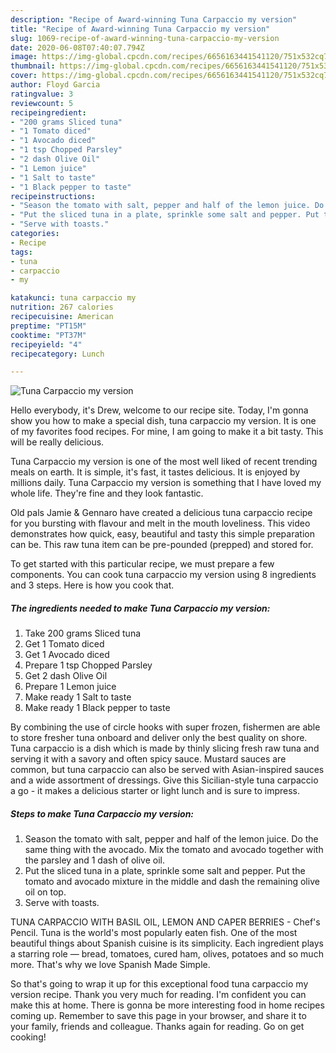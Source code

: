 ```yaml
---
description: "Recipe of Award-winning Tuna Carpaccio my version"
title: "Recipe of Award-winning Tuna Carpaccio my version"
slug: 1069-recipe-of-award-winning-tuna-carpaccio-my-version
date: 2020-06-08T07:40:07.794Z
image: https://img-global.cpcdn.com/recipes/6656163441541120/751x532cq70/tuna-carpaccio-my-version-recipe-main-photo.jpg
thumbnail: https://img-global.cpcdn.com/recipes/6656163441541120/751x532cq70/tuna-carpaccio-my-version-recipe-main-photo.jpg
cover: https://img-global.cpcdn.com/recipes/6656163441541120/751x532cq70/tuna-carpaccio-my-version-recipe-main-photo.jpg
author: Floyd Garcia
ratingvalue: 3
reviewcount: 5
recipeingredient:
- "200 grams Sliced tuna"
- "1 Tomato diced"
- "1 Avocado diced"
- "1 tsp Chopped Parsley"
- "2 dash Olive Oil"
- "1 Lemon juice"
- "1 Salt to taste"
- "1 Black pepper to taste"
recipeinstructions:
- "Season the tomato with salt, pepper and half of the lemon juice. Do the same thing with the avocado. Mix the tomato and avocado together with the parsley and 1 dash of olive oil."
- "Put the sliced tuna in a plate, sprinkle some salt and pepper. Put the tomato and avocado mixture in the middle and dash the remaining olive oil on top."
- "Serve with toasts."
categories:
- Recipe
tags:
- tuna
- carpaccio
- my

katakunci: tuna carpaccio my 
nutrition: 267 calories
recipecuisine: American
preptime: "PT15M"
cooktime: "PT37M"
recipeyield: "4"
recipecategory: Lunch

---
```



![Tuna Carpaccio my version](https://img-global.cpcdn.com/recipes/6656163441541120/751x532cq70/tuna-carpaccio-my-version-recipe-main-photo.jpg)

Hello everybody, it's Drew, welcome to our recipe site. Today, I'm gonna show you how to make a special dish, tuna carpaccio my version. It is one of my favorites food recipes. For mine, I am going to make it a bit tasty. This will be really delicious.

Tuna Carpaccio my version is one of the most well liked of recent trending meals on earth. It is simple, it's fast, it tastes delicious. It is enjoyed by millions daily. Tuna Carpaccio my version is something that I have loved my whole life. They're fine and they look fantastic.

Old pals Jamie &amp; Gennaro have created a delicious tuna carpaccio recipe for you bursting with flavour and melt in the mouth loveliness. This video demonstrates how quick, easy, beautiful and tasty this simple preparation can be. This raw tuna item can be pre-pounded (prepped) and stored for.


To get started with this particular recipe, we must prepare a few components. You can cook tuna carpaccio my version using 8 ingredients and 3 steps. Here is how you cook that.

<!--inarticleads1-->

##### The ingredients needed to make Tuna Carpaccio my version:

1. Take 200 grams Sliced tuna
1. Get 1 Tomato diced
1. Get 1 Avocado diced
1. Prepare 1 tsp Chopped Parsley
1. Get 2 dash Olive Oil
1. Prepare 1 Lemon juice
1. Make ready 1 Salt to taste
1. Make ready 1 Black pepper to taste


By combining the use of circle hooks with super frozen, fishermen are able to store fresher tuna onboard and deliver only the best quality on shore. Tuna carpaccio is a dish which is made by thinly slicing fresh raw tuna and serving it with a savory and often spicy sauce. Mustard sauces are common, but tuna carpaccio can also be served with Asian-inspired sauces and a wide assortment of dressings. Give this Sicilian-style tuna carpaccio a go - it makes a delicious starter or light lunch and is sure to impress. 

<!--inarticleads2-->

##### Steps to make Tuna Carpaccio my version:

1. Season the tomato with salt, pepper and half of the lemon juice. Do the same thing with the avocado. Mix the tomato and avocado together with the parsley and 1 dash of olive oil.
1. Put the sliced tuna in a plate, sprinkle some salt and pepper. Put the tomato and avocado mixture in the middle and dash the remaining olive oil on top.
1. Serve with toasts.


TUNA CARPACCIO WITH BASIL OIL, LEMON AND CAPER BERRIES - Chef&#39;s Pencil. Tuna is the world&#39;s most popularly eaten fish. One of the most beautiful things about Spanish cuisine is its simplicity. Each ingredient plays a starring role — bread, tomatoes, cured ham, olives, potatoes and so much more. That&#39;s why we love Spanish Made Simple. 

So that's going to wrap it up for this exceptional food tuna carpaccio my version recipe. Thank you very much for reading. I'm confident you can make this at home. There is gonna be more interesting food in home recipes coming up. Remember to save this page in your browser, and share it to your family, friends and colleague. Thanks again for reading. Go on get cooking!
